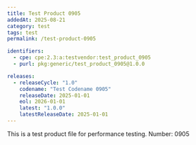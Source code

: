 ```yaml
---
title: Test Product 0905
addedAt: 2025-08-21
category: test
tags: test
permalink: /test-product-0905

identifiers:
  - cpe: cpe:2.3:a:testvendor:test_product_0905
  - purl: pkg:generic/test_product_0905@1.0.0

releases:
  - releaseCycle: "1.0"
    codename: "Test Codename 0905"
    releaseDate: 2025-01-01
    eol: 2026-01-01
    latest: "1.0.0"
    latestReleaseDate: 2025-01-01
---
```


This is a test product file for performance testing. Number: 0905

